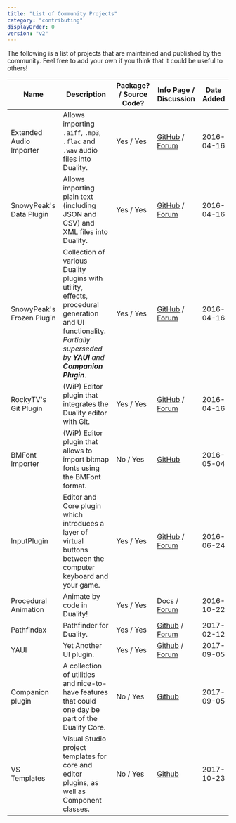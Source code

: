 ```yaml
---
title: "List of Community Projects"
category: "contributing"
displayOrder: 0
version: "v2"
---
```


The following is a list of projects that are maintained and published by the community. Feel free to add your own if you think that it could be useful to others!

Name | Description | Package? / Source Code? | Info Page / Discussion | Date Added
-----|-------------|-------------------------|------------------------|-----------
Extended Audio Importer | Allows importing `.aiff`, `.mp3`, `.flac` and `.wav` audio files into Duality. | Yes / Yes | [GitHub](https://github.com/importjingles/ExtendedAudioImporter) / [Forum](http://forum.adamslair.net/viewtopic.php?f=18&t=644) | 2016-04-16
SnowyPeak's Data Plugin | Allows importing plain text (including JSON and CSV) and XML  files into Duality. | Yes / Yes | [GitHub](https://github.com/SirePi/duality-data) / [Forum](http://forum.adamslair.net/viewtopic.php?f=18&t=292) | 2016-04-16
SnowyPeak's Frozen Plugin | Collection of various Duality plugins with utility, effects, procedural generation and UI functionality. _Partially superseded by **YAUI** and **Companion Plugin**_. | Yes / Yes | [GitHub](https://github.com/SirePi/duality-frozen) / [Forum](http://forum.adamslair.net/viewtopic.php?f=18&t=319) | 2016-04-16
RockyTV's Git Plugin | (WiP) Editor plugin that integrates the Duality editor with Git. | Yes / Yes | [GitHub](https://github.com/RockyTV/duality-git) / [Forum](http://forum.adamslair.net/viewtopic.php?f=18&t=450) | 2016-04-16
BMFont Importer | (WiP) Editor plugin that allows to import bitmap fonts using the BMFont format. | No / Yes | [GitHub](https://github.com/mika76/duality-bitmapfont-importer) | 2016-05-04
InputPlugin | Editor and Core plugin which introduces a layer of virtual buttons between the computer keyboard and your game. | Yes / Yes | [GitHub](https://github.com/mfep/Duality.InputPlugin) / [Forum](http://forum.adamslair.net/viewtopic.php?f=18&t=832) | 2016-06-24
Procedural Animation | Animate by code in Duality! | Yes / Yes | [Docs](https://github.com/mfep/Duality.ProceduralAnimation/blob/master/README.md) / [Forum](http://forum.adamslair.net/viewtopic.php?f=18&t=970) | 2016-10-22
Pathfindax | Pathfinder for Duality. | Yes / Yes | [Github](https://github.com/Barsonax/Pathfindax) / [Forum](http://forum.adamslair.net/viewtopic.php?f=18&t=1061) | 2017-02-12
YAUI | Yet Another UI plugin. | Yes / Yes | [Github](https://github.com/SirePi/duality-ui) / [Forum](https://forum.adamslair.net/viewtopic.php?f=18&t=940) | 2017-09-05
Companion plugin | A collection of utilities and nice-to-have features that could one day be part of the Duality Core. | No / Yes | [Github](https://github.com/AdamsLair/duality-companion) | 2017-09-05
VS Templates | Visual Studio project templates for core and editor plugins, as well as Component classes. | No / Yes | [Github](https://github.com/Barsonax/DualityVSExtension) | 2017-10-23